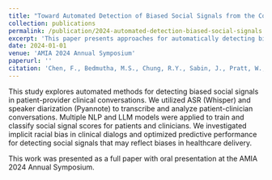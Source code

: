 ```yaml
---
title: "Toward Automated Detection of Biased Social Signals from the Content of Clinical Conversations"
collection: publications
permalink: /publication/2024-automated-detection-biased-social-signals
excerpt: 'This paper presents approaches for automatically detecting biased social signals from the content of patient-provider clinical conversations.'
date: 2024-01-01
venue: 'AMIA 2024 Annual Symposium'
paperurl: ''
citation: 'Chen, F., Bedmutha, M.S., Chung, R.Y., Sabin, J., Pratt, W., Wood, B.R., Weibel, N., Hartzler, A.L., Cohen, T. (2024). &quot;Toward Automated Detection of Biased Social Signals from the Content of Clinical Conversations.&quot; <i>AMIA 2024 Annual Symposium</i>. (Oral presentation)'
---
```


This study explores automated methods for detecting biased social signals in patient-provider clinical conversations. We utilized ASR (Whisper) and speaker diarization (Pyannote) to transcribe and analyze patient-clinician conversations. Multiple NLP and LLM models were applied to train and classify social signal scores for patients and clinicians. We investigated implicit racial bias in clinical dialogs and optimized predictive performance for detecting social signals that may reflect biases in healthcare delivery.

This work was presented as a full paper with oral presentation at the AMIA 2024 Annual Symposium. 